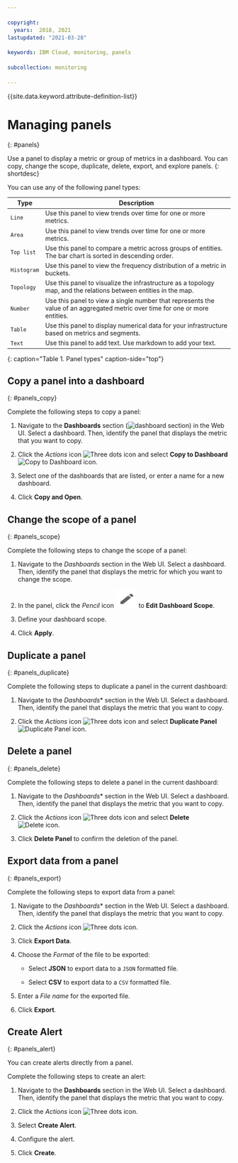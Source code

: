 ```yaml
---

copyright:
  years:  2018, 2021
lastupdated: "2021-03-28"

keywords: IBM Cloud, monitoring, panels

subcollection: monitoring

---
```


{{site.data.keyword.attribute-definition-list}}


# Managing panels
{: #panels}

Use a panel to display a metric or group of metrics in a dashboard. You can copy, change the scope, duplicate, delete, export, and explore panels.
{: shortdesc}

You can use any of the following panel types:

| Type | Description |
|------|-------------|
| `Line` | Use this panel to view trends over time for one or more metrics.  |
| `Area` | Use this panel to view trends over time for one or more metrics.  |
| `Top list` | Use this panel to compare a metric across groups of entities. The bar chart is sorted in descending order.  |
| `Histogram` | Use this panel to view the frequency distribution of a metric in buckets.  |
| `Topology` | Use this panel to visualize the infrastructure as a topology map, and the relations between entities in the map.  |
| `Number` | Use this panel to view a single number that represents the value of an aggregated metric over time for one or more entities.  |
| `Table` | Use this panel to display numerical data for your infrastructure based on metrics and segments.  |
| `Text` | Use this panel to add text. Use markdown to add your text.  |
{: caption="Table 1. Panel types" caption-side="top"} 



## Copy a panel into a dashboard
{: #panels_copy}

Complete the following steps to copy a panel:

1. Navigate to the **Dashboards** section (![dashboard section](images/dashboards.png)) in the Web UI. Select a dashboard. Then, identify the panel that displays the metric that you want to copy.

2. Click the *Actions* icon ![Three dots icon](images/actions.png) and select **Copy to Dashboard** ![Copy to Dashboard icon](images/copy.png).

3. Select one of the dashboards that are listed, or enter a name for a new dashboard. 

4. Click **Copy and Open**.



## Change the scope of a panel
{: #panels_scope}

Complete the following steps to change the scope of a panel:

1. Navigate to the *Dashboards* section in the Web UI. Select a dashboard. Then, identify the panel that displays the metric for which you want to change the scope.

2. In the panel, click the *Pencil* icon ![Pencil icon](../images/pencil.png) to **Edit Dashboard Scope**. 

  
3. Define your dashboard scope.

5. Click **Apply**.



## Duplicate a panel
{: #panels_duplicate}

Complete the following steps to duplicate a panel in the current dashboard:

1. Navigate to the *Dashboards** section in the Web UI. Select a dashboard. Then, identify the panel that displays the metric that you want to copy.

2. Click the *Actions* icon ![Three dots icon](images/actions.png) and select **Duplicate Panel** ![Duplicate Panel icon](images/duplicate.png).


## Delete a panel
{: #panels_delete}

Complete the following steps to delete a panel in the current dashboard:

1. Navigate to the *Dashboards** section in the Web UI. Select a dashboard. Then, identify the panel that displays the metric that you want to copy.

2. Click the *Actions* icon ![Three dots icon](images/actions.png) and select **Delete** ![Delete icon](images/delete.png).

3. Click **Delete Panel** to confirm the deletion of the panel.



## Export data from a panel
{: #panels_export}

Complete the following steps to export data from a panel:

1. Navigate to the *Dashboards** section in the Web UI. Select a dashboard. Then, identify the panel that displays the metric that you want to copy.

2. Click the *Actions* icon ![Three dots icon](images/actions.png).

3. Click **Export Data**.

4. Choose the *Format* of the file to be exported:

    * Select **JSON** to export data to a `JSON` formatted file.

    * Select **CSV** to export data to a `CSV` formatted file.

5. Enter a *File name* for the exported file.

4. Click **Export**.




## Create Alert
{: #panels_alert}

You can create alerts directly from a panel.

Complete the following steps to create an alert:

1. Navigate to the **Dashboards** section in the Web UI. Select a dashboard. Then, identify the panel that displays the metric that you want to copy.

2. Click the *Actions* icon ![Three dots icon](images/actions.png).

3. Select **Create Alert**.

4. Configure the alert.

5. Click **Create**.


